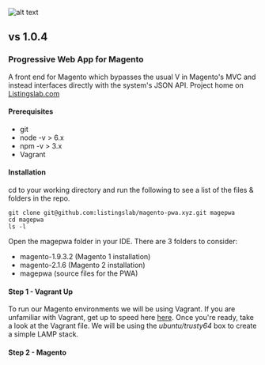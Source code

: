 ![alt text](http://listingslab.com/wp-content/uploads/2017/03/cropped-android-chrome-384x384.png "Listingslab Beaker Logo")
## vs 1.0.4

### Progressive Web App for Magento

A front end for Magento which bypasses the usual V in
Magento's MVC and instead interfaces directly with the
system's JSON API. Project home on 
[Listingslab.com](http://listingslab.com/magepwa/?ref=README.md)

#### Prerequisites
* git
* node -v > 6.x
* npm -v > 3.x
* Vagrant

#### Installation

cd to your working directory and run the following to see a 
list of the files & folders in the repo.

```
git clone git@github.com:listingslab/magento-pwa.xyz.git magepwa
cd magepwa
ls -l
```

Open the magepwa folder in your IDE.
There are 3 folders to consider:
* magento-1.9.3.2 (Magento 1 installation)
* magento-2.1.6 (Magento 2 installation)
* magepwa (source files for the PWA)

#### Step 1 - Vagrant Up
 
To run our Magento environments we will be using Vagrant. 
If you are unfamiliar with Vagrant, get up to speed here 
[here](https://www.vagrantup.com/intro/index.html). Once 
you're ready, take a look at the Vagrant file. We will be
using the _ubuntu/trusty64_ box to create a simple LAMP 
stack. 

#### Step 2 - Magento
